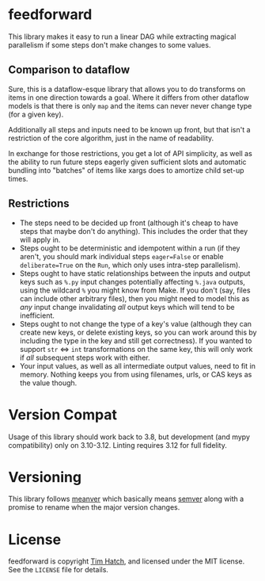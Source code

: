# feedforward

This library makes it easy to run a linear DAG while extracting magical
parallelism if some steps don't make changes to some values.

## Comparison to dataflow

Sure, this is a dataflow-esque library that allows you to do transforms on
items in one direction towards a goal.  Where it differs from other dataflow
models is that there is only `map` and the items can never never change type
(for a given key).

Additionally all steps and inputs need to be known up front, but that isn't a
restriction of the core algorithm, just in the name of readability.

In exchange for those restrictions, you get a lot of API simplicity, as well as
the ability to run future steps eagerly given sufficient slots and automatic
bundling into "batches" of items like xargs does to amortize child set-up times.

## Restrictions

* The steps need to be decided up front (although it's cheap to have steps that
  maybe don't do anything).  This includes the order that they will apply in.
* Steps ought to be deterministic and idempotent within a run (if they aren't,
  you should mark individual steps `eager=False` or enable `deliberate=True` on
  the `Run`, which only uses intra-step parallelism).
* Steps ought to have static relationships between the inputs and output keys
  such as `%.py` input changes potentially affecting `%.java` outputs, using
  the wildcard `%` you might know from Make.  If you don't (say, files can
  include other arbitrary files), then you might need to model this as *any*
  input change invalidating *all* output keys which will tend to be inefficient.
* Steps ought to not change the type of a key's value (although they can create
  new keys, or delete existing keys, so you can work around this by including
  the type in the key and still get correctness).  If you wanted to support
  `str` <=> `int` transformations on the same key, this will only work if *all*
  subsequent steps work with either.
* Your input values, as well as all intermediate output values, need to fit in
  memory.  Nothing keeps you from using filenames, urls, or CAS keys as the
  value though.

# Version Compat

Usage of this library should work back to 3.8, but development (and mypy
compatibility) only on 3.10-3.12.  Linting requires 3.12 for full fidelity.

# Versioning

This library follows [meanver](https://meanver.org/) which basically means
[semver](https://semver.org/) along with a promise to rename when the major
version changes.

# License

feedforward is copyright [Tim Hatch](https://timhatch.com/), and licensed under
the MIT license.  See the `LICENSE` file for details.
